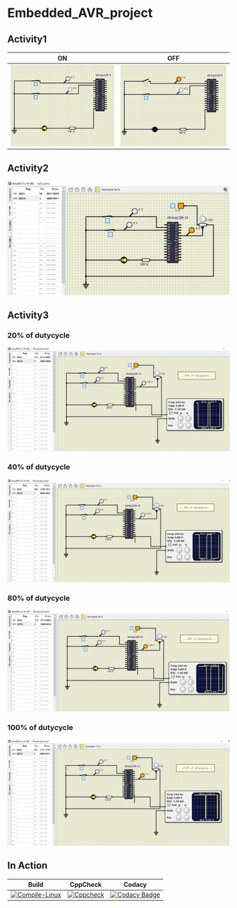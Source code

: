 # Embedded_AVR_project

## Activity1

|ON|OFF|     
|----|-----| 
|![ON](Simulation/ON.PNG)|![OFF](Simulation/OFF.PNG)|

## Activity2
![ACtivity2](Simulation/Activity2.PNG)

## Activity3 

### 20% of dutycycle

![20%](Simulation/20%.PNG)

### 40% of dutycycle
![40%](Simulation/40%.PNG)

### 80% of dutycycle
![80%](Simulation/80%.PNG)

### 100% of dutycycle
![100%](Simulation/100%.PNG)





## In Action


|Build|CppCheck|Codacy| 
|---------|------|------|
|[![Compile-Linux](https://github.com/Lahari-1999/Embedded_AVR_project/actions/workflows/compile.yml/badge.svg)](https://github.com/Lahari-1999/Embedded_AVR_project/actions/workflows/compile.yml)|[![Cppcheck](https://github.com/Lahari-1999/Embedded_AVR_project/actions/workflows/CodeQuality.yml/badge.svg)](https://github.com/Lahari-1999/Embedded_AVR_project/actions/workflows/CodeQuality.yml)|[![Codacy Badge](https://app.codacy.com/project/badge/Grade/0bffbc3c7033443983781a531d46773d)](https://www.codacy.com/gh/Lahari-1999/Embedded_AVR_project/dashboard?utm_source=github.com&amp;utm_medium=referral&amp;utm_content=Lahari-1999/Embedded_AVR_project&amp;utm_campaign=Badge_Grade) |
